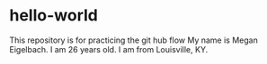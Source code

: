# hello-world
This repository is for practicing the git hub flow
My name is Megan Eigelbach. I am 26 years old. I am from Louisville, KY.
